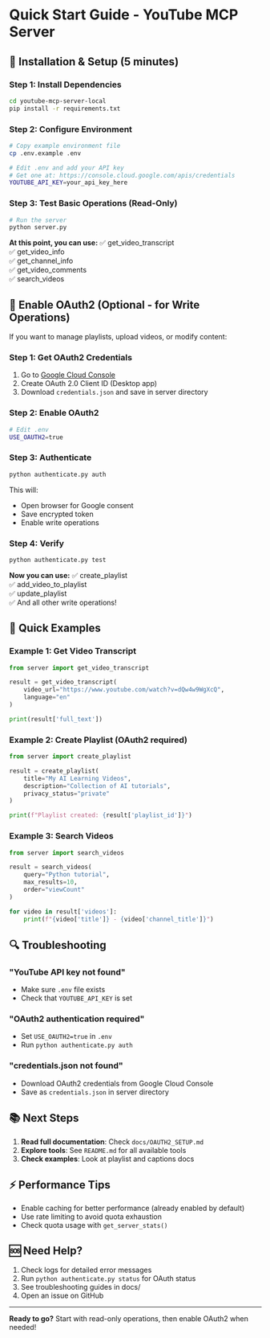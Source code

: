 # Quick Start Guide - YouTube MCP Server

## 🚀 Installation & Setup (5 minutes)

### Step 1: Install Dependencies
```bash
cd youtube-mcp-server-local
pip install -r requirements.txt
```

### Step 2: Configure Environment
```bash
# Copy example environment file
cp .env.example .env

# Edit .env and add your API key
# Get one at: https://console.cloud.google.com/apis/credentials
YOUTUBE_API_KEY=your_api_key_here
```

### Step 3: Test Basic Operations (Read-Only)
```bash
# Run the server
python server.py
```

**At this point, you can use:**
✅ get_video_transcript  
✅ get_video_info  
✅ get_channel_info  
✅ get_video_comments  
✅ search_videos

## 🔐 Enable OAuth2 (Optional - for Write Operations)

If you want to manage playlists, upload videos, or modify content:

### Step 1: Get OAuth2 Credentials
1. Go to [Google Cloud Console](https://console.cloud.google.com/apis/credentials)
2. Create OAuth 2.0 Client ID (Desktop app)
3. Download `credentials.json` and save in server directory

### Step 2: Enable OAuth2
```bash
# Edit .env
USE_OAUTH2=true
```

### Step 3: Authenticate
```bash
python authenticate.py auth
```

This will:
- Open browser for Google consent
- Save encrypted token
- Enable write operations

### Step 4: Verify
```bash
python authenticate.py test
```

**Now you can use:**
✅ create_playlist  
✅ add_video_to_playlist  
✅ update_playlist  
✅ And all other write operations!

## 📝 Quick Examples

### Example 1: Get Video Transcript
```python
from server import get_video_transcript

result = get_video_transcript(
    video_url="https://www.youtube.com/watch?v=dQw4w9WgXcQ",
    language="en"
)

print(result['full_text'])
```

### Example 2: Create Playlist (OAuth2 required)
```python
from server import create_playlist

result = create_playlist(
    title="My AI Learning Videos",
    description="Collection of AI tutorials",
    privacy_status="private"
)

print(f"Playlist created: {result['playlist_id']}")
```

### Example 3: Search Videos
```python
from server import search_videos

result = search_videos(
    query="Python tutorial",
    max_results=10,
    order="viewCount"
)

for video in result['videos']:
    print(f"{video['title']} - {video['channel_title']}")
```

## 🔍 Troubleshooting

### "YouTube API key not found"
- Make sure `.env` file exists
- Check that `YOUTUBE_API_KEY` is set

### "OAuth2 authentication required"
- Set `USE_OAUTH2=true` in `.env`
- Run `python authenticate.py auth`

### "credentials.json not found"
- Download OAuth2 credentials from Google Cloud Console
- Save as `credentials.json` in server directory

## 📚 Next Steps

1. **Read full documentation**: Check `docs/OAUTH2_SETUP.md`
2. **Explore tools**: See `README.md` for all available tools
3. **Check examples**: Look at playlist and captions docs

## ⚡ Performance Tips

- Enable caching for better performance (already enabled by default)
- Use rate limiting to avoid quota exhaustion
- Check quota usage with `get_server_stats()`

## 🆘 Need Help?

1. Check logs for detailed error messages
2. Run `python authenticate.py status` for OAuth status
3. See troubleshooting guides in docs/
4. Open an issue on GitHub

---

**Ready to go?** Start with read-only operations, then enable OAuth2 when needed!
